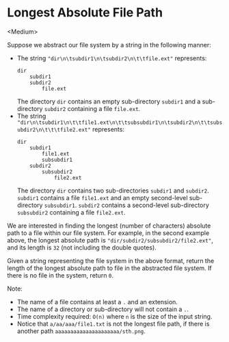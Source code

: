# Longest Absolute File Path

\<Medium>

Suppose we abstract our file system by a string in the following manner:
- The string `"dir\n\tsubdir1\n\tsubdir2\n\t\tfile.ext"` represents:
  ```
  dir
      subdir1
      subdir2
          file.ext
  ```
  The directory `dir` contains an empty sub-directory `subdir1` and a
  sub-directory `subdir2` containing a file `file.ext`.
- The string `"dir\n\tsubdir1\n\t\tfile1.ext\n\t\tsubsubdir1\n\tsubdir2\n\t\tsubsubdir2\n\t\t\tfile2.ext"`
  represents:
  ```
  dir
      subdir1
          file1.ext
          subsubdir1
      subdir2
          subsubdir2
              file2.ext
  ```
  The directory `dir` contains two sub-directories `subdir1` and `subdir2`.
  `subdir1` contains a file `file1.ext` and an empty second-level sub-directory
  `subsubdir1`. `subdir2` contains a second-level sub-directory `subsubdir2`
  containing a file `file2.ext`.

We are interested in finding the longest (number of characters) absolute path to
a file within our file system. For example, in the second example above, the
longest absolute path is `"dir/subdir2/subsubdir2/file2.ext"`, and its length is
`32` (not including the double quotes).

Given a string representing the file system in the above format, return the
length of the longest absolute path to file in the abstracted file system. If
there is no file in the system, return `0`.

Note:
- The name of a file contains at least a `.` and an extension.
- The name of a directory or sub-directory will not contain a `.`.
- Time complexity required: `O(n)` where `n` is the size of the input string.
- Notice that `a/aa/aaa/file1.txt` is not the longest file path, if there is
  another path `aaaaaaaaaaaaaaaaaaaaa/sth.png`.
